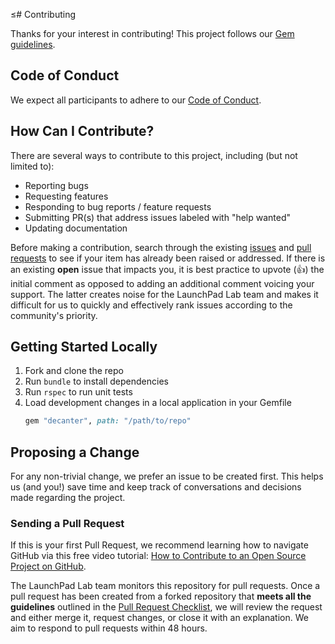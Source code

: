 ≤# Contributing

Thanks for your interest in contributing! This project follows our [Gem guidelines](https://github.com/LaunchPadLab/opex-public/blob/master/gists/gem-guidelines.md).

## Code of Conduct

We expect all participants to adhere to our [Code of Conduct](CODE_OF_CONDUCT.md).

## How Can I Contribute?

There are several ways to contribute to this project, including (but not limited to):

- Reporting bugs
- Requesting features
- Responding to bug reports / feature requests
- Submitting PR(s) that address issues labeled with "help wanted"
- Updating documentation

Before making a contribution, search through the existing [issues](https://github.com/LaunchPadLab/decanter/issues) and [pull requests](https://github.com/LaunchPadLab/decanter/pulls) to see if your item has already been raised or addressed. If there is an existing **open** issue that impacts you, it is best practice to upvote (👍) the initial comment as opposed to adding an additional comment voicing your support. The latter creates noise for the LaunchPad Lab team and makes it difficult for us to quickly and effectively rank issues according to the community's priority.

## Getting Started Locally
1. Fork and clone the repo
1. Run `bundle` to install dependencies
1. Run `rspec` to run unit tests
1. Load development changes in a local application in your Gemfile
    ```ruby
    gem "decanter", path: "/path/to/repo"
    ```

## Proposing a Change
For any non-trivial change, we prefer an issue to be created first. This helps us (and you!) save time and keep track of conversations and decisions made regarding the project.

### Sending a Pull Request
If this is your first Pull Request, we recommend learning how to navigate GitHub via this free video tutorial: [How to Contribute to an Open Source Project on GitHub](https://egghead.io/courses/how-to-contribute-to-an-open-source-project-on-github).

The LaunchPad Lab team monitors this repository for pull requests. Once a pull request has been created from a forked repository that **meets all the guidelines** outlined in the [Pull Request Checklist](.github/PULL_REQUEST_TEMPLATE.md), we will review the request and either merge it, request changes, or close it with an explanation. We aim to respond to pull requests within 48 hours.
